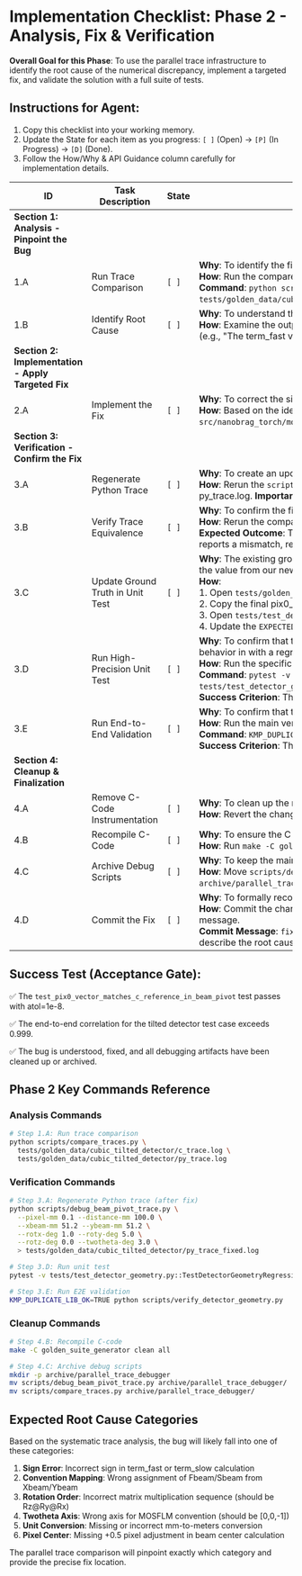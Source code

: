 # Implementation Checklist: Phase 2 - Analysis, Fix & Verification

**Overall Goal for this Phase**: To use the parallel trace infrastructure to identify the root cause of the numerical discrepancy, implement a targeted fix, and validate the solution with a full suite of tests.

## Instructions for Agent:
1. Copy this checklist into your working memory.
2. Update the State for each item as you progress: `[ ]` (Open) -> `[P]` (In Progress) -> `[D]` (Done).
3. Follow the How/Why & API Guidance column carefully for implementation details.

| ID | Task Description | State | How/Why & API Guidance |
|----|----|----|----|
| **Section 1: Analysis - Pinpoint the Bug** | | | |
| 1.A | Run Trace Comparison | `[ ]` | **Why**: To identify the first intermediate variable that diverges between the C and Python implementations. <br> **How**: Run the compare_traces.py script created in Phase 1 on the c_trace.log and py_trace.log files. <br> **Command**: `python scripts/compare_traces.py tests/golden_data/cubic_tilted_detector/c_trace.log tests/golden_data/cubic_tilted_detector/py_trace.log`. |
| 1.B | Identify Root Cause | `[ ]` | **Why**: To understand the exact mathematical or logical error before attempting a fix. <br> **How**: Examine the output from the comparator. The key and value mismatch it reports is the bug. State the root cause clearly (e.g., "The term_fast vector is incorrect due to a sign error in the Fbeam calculation"). |
| **Section 2: Implementation - Apply Targeted Fix** | | | |
| 2.A | Implement the Fix | `[ ]` | **Why**: To correct the single, identified bug in the Detector class without making extraneous changes. <br> **How**: Based on the identified root cause, modify the single corresponding line of code in `src/nanobrag_torch/models/detector.py`. Do not refactor or change any other part of the code. |
| **Section 3: Verification - Confirm the Fix** | | | |
| 3.A | Regenerate Python Trace | `[ ]` | **Why**: To create an updated trace log with the fix applied for a final comparison. <br> **How**: Rerun the `scripts/debug_beam_pivot_trace.py` script (with the same parameters as in Phase 1) to generate a new py_trace.log. **Important**: You must first modify this script to reflect the same code change you made in the Detector class. |
| 3.B | Verify Trace Equivalence | `[ ]` | **Why**: To confirm the fix was successful at the lowest level, ensuring perfect numerical parity. <br> **How**: Rerun the compare_traces.py script. <br> **Expected Outcome**: The script must now print "OK: traces match within tolerance." and exit with a zero status code. If it still reports a mismatch, return to step 2.A. |
| 3.C | Update Ground Truth in Unit Test | `[ ]` | **Why**: The existing ground-truth value in the test suite may be from a previous, incorrect C-code run. We must update it with the value from our newly verified trace. <br> **How**: <br> 1. Open `tests/golden_data/cubic_tilted_detector/c_trace.log`. <br> 2. Copy the final pix0_vector value. <br> 3. Open `tests/test_detector_geometry.py`. <br> 4. Update the `EXPECTED_TILTED_PIX0_VECTOR_METERS` tensor with this new, correct value. |
| 3.D | Run High-Precision Unit Test | `[ ]` | **Why**: To confirm that the actual Detector class (not just the debug script) now produces the correct result and to lock this behavior in with a regression test. <br> **How**: Run the specific test for the BEAM pivot pix0_vector. <br> **Command**: `pytest -v tests/test_detector_geometry.py::TestDetectorGeometryRegressions::test_pix0_vector_matches_c_reference_in_beam_pivot`. <br> **Success Criterion**: The test must pass with the strict atol=1e-8 tolerance. |
| 3.E | Run End-to-End Validation | `[ ]` | **Why**: To confirm that the geometry fix has resolved the high-level correlation failure. <br> **How**: Run the main verification script. <br> **Command**: `KMP_DUPLICATE_LIB_OK=TRUE python scripts/verify_detector_geometry.py`. <br> **Success Criterion**: The correlation for the "tilted" case reported in correlation_metrics.json must be > 0.999. |
| **Section 4: Cleanup & Finalization** | | | |
| 4.A | Remove C-Code Instrumentation | `[ ]` | **Why**: To clean up the reference C code now that the debugging is complete. <br> **How**: Revert the changes made to `golden_suite_generator/nanoBragg.c` during Phase 1. |
| 4.B | Recompile C-Code | `[ ]` | **Why**: To ensure the C executable is back in its production state. <br> **How**: Run `make -C golden_suite_generator clean all`. |
| 4.C | Archive Debug Scripts | `[ ]` | **Why**: To keep the main scripts directory clean while preserving the useful debugging tools. <br> **How**: Move `scripts/debug_beam_pivot_trace.py` and `scripts/compare_traces.py` to a new directory, `archive/parallel_trace_debugger/`. |
| 4.D | Commit the Fix | `[ ]` | **Why**: To formally record the solution. <br> **How**: Commit the changes to `src/nanobrag_torch/models/detector.py` and `tests/test_detector_geometry.py` with a clear message. <br> **Commit Message**: `fix(detector): Align pix0_vector calculation with C-code via parallel trace`. In the body, briefly describe the root cause that was identified and fixed. |

## Success Test (Acceptance Gate):

✅ The `test_pix0_vector_matches_c_reference_in_beam_pivot` test passes with atol=1e-8.

✅ The end-to-end correlation for the tilted detector test case exceeds 0.999.

✅ The bug is understood, fixed, and all debugging artifacts have been cleaned up or archived.

## Phase 2 Key Commands Reference

### Analysis Commands
```bash
# Step 1.A: Run trace comparison
python scripts/compare_traces.py \
  tests/golden_data/cubic_tilted_detector/c_trace.log \
  tests/golden_data/cubic_tilted_detector/py_trace.log
```

### Verification Commands
```bash
# Step 3.A: Regenerate Python trace (after fix)
python scripts/debug_beam_pivot_trace.py \
  --pixel-mm 0.1 --distance-mm 100.0 \
  --xbeam-mm 51.2 --ybeam-mm 51.2 \
  --rotx-deg 1.0 --roty-deg 5.0 \
  --rotz-deg 0.0 --twotheta-deg 3.0 \
  > tests/golden_data/cubic_tilted_detector/py_trace_fixed.log

# Step 3.D: Run unit test
pytest -v tests/test_detector_geometry.py::TestDetectorGeometryRegressions::test_pix0_vector_matches_c_reference_in_beam_pivot

# Step 3.E: Run E2E validation
KMP_DUPLICATE_LIB_OK=TRUE python scripts/verify_detector_geometry.py
```

### Cleanup Commands
```bash
# Step 4.B: Recompile C-code
make -C golden_suite_generator clean all

# Step 4.C: Archive debug scripts
mkdir -p archive/parallel_trace_debugger
mv scripts/debug_beam_pivot_trace.py archive/parallel_trace_debugger/
mv scripts/compare_traces.py archive/parallel_trace_debugger/
```

## Expected Root Cause Categories

Based on the systematic trace analysis, the bug will likely fall into one of these categories:

1. **Sign Error**: Incorrect sign in term_fast or term_slow calculation
2. **Convention Mapping**: Wrong assignment of Fbeam/Sbeam from Xbeam/Ybeam
3. **Rotation Order**: Incorrect matrix multiplication sequence (should be Rz@Ry@Rx)
4. **Twotheta Axis**: Wrong axis for MOSFLM convention (should be [0,0,-1])
5. **Unit Conversion**: Missing or incorrect mm-to-meters conversion
6. **Pixel Center**: Missing +0.5 pixel adjustment in beam center calculation

The parallel trace comparison will pinpoint exactly which category and provide the precise fix location.